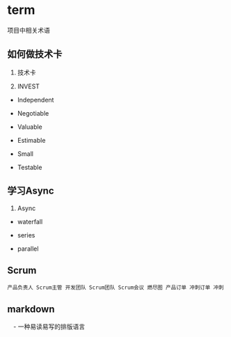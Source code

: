 # term
项目中相关术语

## 如何做技术卡

1. 技术卡

2. INVEST

  - Independent

  - Negotiable
  
  - Valuable
  
  - Estimable
  
  - Small
  
  - Testable
  
## 学习Async

1. Async

  - waterfall
  
  - series
  
  - parallel

## Scrum
```
产品负责人 Scrum主管 开发团队 Scrum团队 Scrum会议 燃尽图 产品订单 冲刺订单 冲刺
```
## markdown
　- 一种易读易写的排版语言
